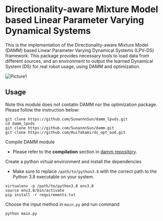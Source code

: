 # Directionality-aware Mixture Model based Linear Parameter Varying Dynamical Systems

This is the implementation of the Directionality-aware Mixture Model (DAMM) based Linear Parameter Varying Dynamical Systems (LPV-DS) framework. This package provides necessary tools to load data from different sources, and an environment to output the learned Dynamical System (DS) for real robot usage, using DAMM and optimization. 


![Picture1](https://github.com/SunannnSun/damm_lpvds/assets/97807687/5a72467b-c771-4e8a-a0e0-7828efa59952)




## Usage
Note this module does not contatin DAMM nor the optimization package. Please follow the instruction below:
```
git clone https://github.com/SunannnSun/damm_lpvds.git
cd damm_lpvds
git clone https://github.com/SunannnSun/damm.git
git clone https://github.com/HuiTakami/ds_opt_ood.git
```

Compile DAMM module
- Please refer to the **compilation** section in [damm repository](https://github.com/SunannnSun/damm).

Create a python virtual environment and install the dependencies
- Make sure to replace `/path/to/python3.8` with the correct path to the Python 3.8 executable on your system. 

```
virtualenv -p /path/to/python3.8 env3.8
source env3.8/bin/activate
pip install -r requirements.txt
```

Choose the input method in ```main.py``` and run command

```
python main.py
```
